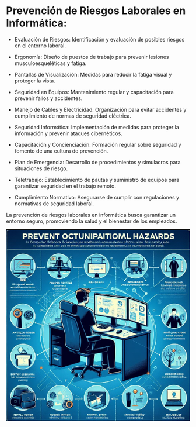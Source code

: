 # Prevención de Riesgos Laborales en Informática:

  -  Evaluación de Riesgos: Identificación y evaluación de posibles riesgos en el entorno laboral.

  -  Ergonomía: Diseño de puestos de trabajo para prevenir lesiones musculoesqueléticas y fatiga.

  -  Pantallas de Visualización: Medidas para reducir la fatiga visual y proteger la vista.

  -  Seguridad en Equipos: Mantenimiento regular y capacitación para prevenir fallos y accidentes.

  -  Manejo de Cables y Electricidad: Organización para evitar accidentes y cumplimiento de normas de seguridad eléctrica.

  -  Seguridad Informática: Implementación de medidas para proteger la información y prevenir ataques cibernéticos.

  -  Capacitación y Concienciación: Formación regular sobre seguridad y fomento de una cultura de prevención.

  -  Plan de Emergencia: Desarrollo de procedimientos y simulacros para situaciones de riesgo.

  -  Teletrabajo: Establecimiento de pautas y suministro de equipos para garantizar seguridad en el trabajo remoto.

  -  Cumplimiento Normativo: Asegurarse de cumplir con regulaciones y normativas de seguridad laboral.

La prevención de riesgos laborales en informática busca garantizar un entorno seguro, promoviendo la salud y el bienestar de los empleados.

![prevencion](img/Captura_desde_2023-11-21_08-57-29.png)
